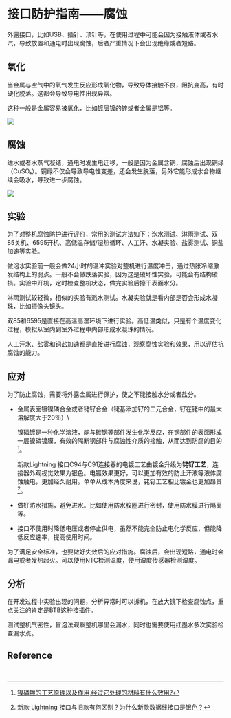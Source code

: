 # 接口防护指南——腐蚀

外露接口，比如USB、插针、顶针等，在使用过程中可能会因为接触液体或者水汽，导致放置和通电时出现腐蚀，后者严重情况下会出现绝缘或者短路。

## 氧化

当金属与空气中的氧气发生反应形成氧化物，导致导体接触不良，阻抗变高，有时硬化脱落。这都会导致导电性出现异常。

这种一般是金属容易被氧化，比如镀层镀的锌或者金属是铝等。

![](https://ts1.cn.mm.bing.net/th/id/R-C.fb56c5d508765a89d4c70958d8ad86e9?rik=mm7fNN3alKUudA&riu=http%3a%2f%2fimg.xjishu.com%2fimg%2fzl%2f2017%2f10%2f15113176218083.gif&ehk=aB0liQpLaQ4EEm6kj7i2fOgBp3topcKmEIzvXPUIee4%3d&risl=&pid=ImgRaw&r=0)

## 腐蚀

进水或者水蒸气凝结，通电时发生电迁移，一般是因为金属含铜，腐蚀后出现铜绿（CuSO₄）。铜绿不仅会导致导电性变差，还会发生脱落，另外它能形成水合物继续会吸水，导致进一步腐蚀。

![](https://img1.baidu.com/it/u=1356573098,4250439332&fm=253&fmt=auto&app=138&f=JPEG?w=283&h=213)

## 实验

为了对整机腐蚀防护进行评价，常用的测试方法如下：泡水测试、淋雨测试、双85关机、6595开机、高低温存储/湿热循环、人工汗、水凝实验、盐雾测试、铜盐加速等实验。

做泡水实验前一般会做24小时的温冲实验对整机进行温度冲击，通过热胀冷缩激发结构上的弱点。一般不会做跌落实验，因为这是破坏性实验，可能会有结构破损。实验中开机，定时检查整机状态，做完实验后擦干表面水分。

淋雨测试较轻微，相似的实验有溅水测试。水凝实验就是看内部是否会形成水凝珠，比如摄像头镜头。

双85和6595是直接在高温高湿环境下进行实验。高低温类似，只是有个温度变化过程，模拟从室内到室外过程中内部形成水凝珠的情况。

人工汗水、盐雾和铜盐加速都是直接进行腐蚀，观察腐蚀实验和效果，用以评估抗腐蚀的能力。

## 应对

为了防止腐蚀，需要将外露金属进行保护，使之不能接触水分或者盐分。

- 金属表面镀镍磷合金或者铑钌合金（铑基添加钌的二元合金，钌在铑中的最大溶解度大于20％）\

  镍磷镀是一种化学溶液，能与碳钢等部件发生化学反应，在钢部件的表面形成一层镍磷镀膜，有效的隔断钢部件与腐蚀性介质的接触，从而达到防腐的目的[^1]。

  新款Lightning 接口C94与C91连接器的电镀工艺由镀金升级为**铑钌工艺**，连接器外观视觉效果为银色。电镀效果更好，可以更加有效的防止汗液等液体腐蚀触电，更加经久耐用。单单从成本角度来说，铑钌工艺相比镀金也更加昂贵[^2]。

- 做好防水措施，避免进水。比如使用防水胶圈进行密封，使用防水膜进行隔离等。

- 接口不使用时降低电压或者停止供电，虽然不能完全防止电化学反应，但能降低反应速率，提高使用时间。

为了满足安全标准，也要做好失效后的应对措施。腐蚀后，会出现短路，通电时会漏电或者发热起火。可以使用NTC检测温度，使用湿度传感器检测湿度。

## 分析

在开发过程中实验出现的问题，分析异常时可以拆机，在放大镜下检查腐蚀点，重点关注的肯定是BTB这种接插件。

测试整机气密性，冒泡法观察整机哪里会漏水，同时也需要使用红墨水多次实验检查漏水点。

## Reference

[^1]: [镍磷镀的工艺原理以及作用,经过它处理的材料有什么效用?](https://www.1633.com/ask/129677.html)
[^2]: [新款 Lightning 接口与旧款有何区别？为什么新款数据线接口是银色？](https://www.i4.cn/news_detail_30413.html)



​	